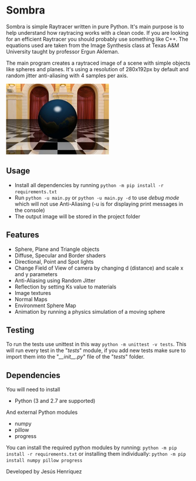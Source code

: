 # Sombra

Sombra is simple Raytracer written in pure Python. It's main purpose is to help
understand how raytracing works with a clean code. If you are looking for an
efficient Raytracer you should probably use something like C++. The equations
used are taken from the Image Synthesis class at Texas A&M University taught by
professor Ergun Akleman. 

The main program creates a raytraced image of a scene with simple objects like
spheres and planes. It's using a resolution of 280x192px by default and random
jitter anti-aliasing with 4 samples per axis.

![showcase image](showcase.jpg)

## Usage

- Install all dependencies by running `python -m pip install -r requirements.txt`
- Run `python -u main.py` or `python -u main.py -d` to use _debug mode_ which
will not use Anti-Aliasing (-u is for displaying print messages in the console)
- The output image will be stored in the project folder

## Features

- Sphere, Plane and Triangle objects
- Diffuse, Specular and Border shaders
- Directional, Point and Spot lights
- Change Field of View of camera by changing d (distance) and scale x and y
parameters
- Anti-Aliasing using Random Jitter
- Reflection by setting Ks value to materials
- Image textures
- Normal Maps
- Environment Sphere Map
- Animation by running a physics simulation of a moving sphere

## Testing

To run the tests use unittest in this way `python -m unittest -v tests`.
This will run every test in the "_tests_" module, if you add new tests make sure to
import them into the "_\_\_init\_\_.py_" file of the "_tests_" folder.

## Dependencies

You will need to install
- Python (3 and 2.7 are supported)

And external Python modules
- numpy
- pillow
- progress

You can install the required python modules by running:
`python -m pip install -r requirements.txt`
or installing them individually:
`python -m pip install numpy pillow progress`

Developed by Jesús Henríquez
